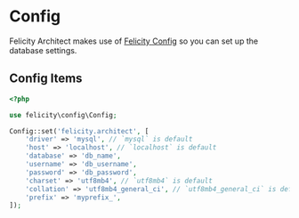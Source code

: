 # Config

Felicity Architect makes use of [Felicity Config](https://github.com/felicity-php/felicity-config) so you can set up the database settings.

## Config Items

```php
<?php

use felicity\config\Config;

Config::set('felicity.architect', [
    'driver' => 'mysql', // `mysql` is default
    'host' => 'localhost', // `localhost` is default
    'database' => 'db_name',
    'username' => 'db_username',
    'password' => 'db_password',
    'charset' => 'utf8mb4', // `utf8mb4` is default
    'collation' => 'utf8mb4_general_ci', // `utf8mb4_general_ci` is default
    'prefix' => 'myprefix_',
]);
```
